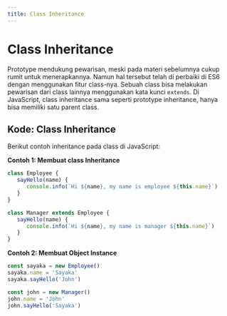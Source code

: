 ```yaml
---
title: Class Inheritance
---
```


# Class Inheritance

Prototype mendukung pewarisan, meski pada materi sebelumnya cukup rumit untuk menerapkannya.
Namun hal tersebut telah di perbaiki di ES6 dengan menggunakan fitur class-nya.
Sebuah class bisa melakukan pewarisan dari class lainnya menggunakan kata kunci `extends`.
Di JavaScript, class inheritance sama seperti prototype inheritance, hanya bisa memiliki satu parent class.

## Kode: Class Inheritance

Berikut contoh inheritance pada class di JavaScript:

**Contoh 1: Membuat class Inheritance**

```js
class Employee {
   sayHello(name) {
      console.info(`Hi ${name}, my name is employee ${this.name}`)
   }
}

class Manager extends Employee {
   sayHello(name) {
      console.info(`Hi ${name}, my name is manager ${this.name}`)
   }
}
```

**Contoh 2: Membuat Object Instance**

```js
const sayaka = new Employee()
sayaka.name = 'Sayaka'
sayaka.sayHello('John')

const john = new Manager()
john.name = 'John'
john.sayHello('Sayaka')
```